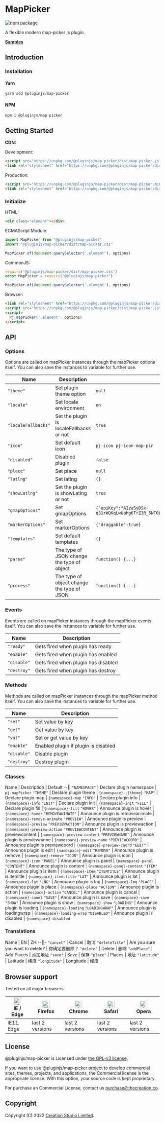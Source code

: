# MapPicker

[![npm package](https://img.shields.io/npm/v/@pluginjs/map-picker.svg)](https://www.npmjs.com/package/@pluginjs/map-picker)

A flexible modern map-picker js plugin.

**[Samples](https://codesandbox.io/s/github/pluginjs/pluginjs/tree/master/modules/mapPicker/samples)**

## Introduction
### Installation

#### Yarn

```javascript
yarn add @pluginjs/map-picker
```

#### NPM

```javascript
npm i @pluginjs/map-picker
```

## Getting Started

**CDN:**

Development:

```html
<script src="https://unpkg.com/@pluginjs/map-picker/dist/map-picker.js"></script>
<link rel="stylesheet" href="https://unpkg.com/@pluginjs/map-picker/dist/map-picker.css">
```

Production:

```html
<script src="https://unpkg.com/@pluginjs/map-picker/dist/map-picker.min.js"></script>
<link rel="stylesheet" href="https://unpkg.com/@pluginjs/map-picker/dist/map-picker.min.css">
```

### Initialize

HTML:

```html
<div class="element"></div>
```

ECMAScript Module:

```javascript
import MapPicker from "@pluginjs/map-picker"
import "@pluginjs/map-picker/dist/map-picker.css"

MapPicker.of(document.querySelector('.element'), options)
```

CommonJS:

```javascript
require("@pluginjs/map-picker/dist/map-picker.css")
const MapPicker = require("@pluginjs/map-picker")

MapPicker.of(document.querySelector('.element'), options)
```

Browser:

```html
<link rel="stylesheet" href="https://unpkg.com/@pluginjs/map-picker/dist/map-picker.css">
<script src="https://unpkg.com/@pluginjs/map-picker/dist/map-picker.js"></script>
<script>
  Pj.mapPicker('.element', options)
</script>
```

## API

### Options

Options are called on mapPicker instances through the mapPicker options itself.
You can also save the instances to variable for further use.

Name | Description | Default
--|--|--
`"theme"` | Set plugin theme option | `null`
`"locale"` | Set locale environment | `en`
`"localeFallbacks"` | Set the plugin is localeFallbacks or not | `true`
`"icon"` | Set default icon | `pj-icon pj-icon-map-pin`
`"disabled"` | Disabled plugin | `false`
`"place"` | Set place | `null`
`"latlng"` | Set latlng | `{}`
`"showLatlng"` | Set the plugin is showLatlng or not | `true`
`"gmapOptions"` | Set gmapOptions | `{"apiKey":"AIzaSyDSx-q31rWQKqLwUahg6TrZ3R_5NT0LhFE","mapTypeControl":false,"zoomControl":true,"zoom":12,"libraries":"places"}`
`"markerOptions"` | Set markerOptions | `{"draggable":true}`
`"templates"` | Set default templates | `{}`
`"parse"` | The type of JSON change the type of object | `function() {...}`
`"process"` | The type of object change the type of JSON | `function() {...}`

### Events

Events are called on mapPicker instances through the mapPicker events itself.
You can also save the instances to variable for further use.

Name | Description
--|--
`"ready"` | Gets fired when plugin has ready
`"enable"` | Gets fired when plugin has enabled
`"disable"` | Gets fired when plugin has disabled
`"destroy"` | Gets fired when plugin has destroy

### Methods

Methods are called on mapPicker instances through the mapPicker method itself.
You can also save the instances to variable for further use.

Name | Description
--|--
`"set"` | Set value by key
`"get"` | Get value by key
`"val"` | Set or get value by key
`"enable"` | Enabled plugin if plugin is disabled
`"disable"` | Disable plugin
`"destroy"` | Destroy plugin

### Classes

Name | Description | Default
--||
`"NAMESPACE"` | Declare plugin namespace | `pj-mapPicker`
`"THEME"` | Declare plugin theme | `{namespace}--{theme}`
`"MAP"` | Declare plugin map | `{namespace}-map`
`"INFO"` | Declare plugin info | `{namespace}-info`
`"INIT"` | Declare plugin init | `{namespace}-init`
`"FILL"` | Declare plugin fill | `{namespace}-fill`
`"HOVER"` | Announce plugin is hover | `{namespace}-hover`
`"REMOVEANIMATE"` | Announce plugin is removeanimate | `{namespace}-remove-animate`
`"PREVIEW"` | Announce plugin is preview | `{namespace}-preview`
`"PREVIEWACTION"` | Announce plugin is previewaction | `{namespace}-preview-action`
`"PREVIEWCONTENT"` | Announce plugin is previewcontent | `{namespace}-preview-content`
`"PREVIEWNAME"` | Announce plugin is previewname | `{namespace}-preview-name`
`"PREVIEWCOORD"` | Announce plugin is previewcoord | `{namespace}-preview-coord`
`"EDIT"` | Announce plugin is edit | `{namespace}-edit`
`"REMOVE"` | Announce plugin is remove | `{namespace}-remove`
`"ICON"` | Announce plugin is icon | `{namespace}-icon`
`"PANEL"` | Announce plugin is panel | `{namespace}-panel`
`"CONTENT"` | Announce plugin is content | `{namespace}-panel-content`
`"ITEM"` | Announce plugin is item | `{namespace}-item`
`"ITEMTITLE"` | Announce plugin is itemitle | `{namespace}-item-title`
`"LAT"` | Announce plugin is lat | `{namespace}-lat`
`"LNG"` | Announce plugin is lng | `{namespace}-lng`
`"PLACE"` | Announce plugin is place | `{namespace}-place`
`"ACTION"` | Announce plugin is action | `{namespace}-action`
`"CANCEL"` | Announce plugin is cancel | `{namespace}-canel`
`"SAVE"` | Announce plugin is save | `{namespace}-save`
`"SHOW"` | Announce plugin is show | `{namespace}-show`
`"LOADING"` | Announce plugin is loading | `{namespace}-loading`
`"LOADINGWRAP"` | Announce plugin is loadingwrap | `{namespace}-loading-wrap`
`"DISABLED"` | Announce plugin is disabled | `{namespace}-disabled`

### Translations

Name | EN | ZH
--||-
`"cancel"` | Cancel | 取消
`"deleteTitle"` | Are you sure you want to delete? | 你确定要删除？
`"delete"` | Delete | 删除
`"addPlace"` | Add Places | 添加地址
`"save"` | Save | 保存
`"place"` | Places | 地址
`"latitude"` | Latitude | 纬度
`"longitude"` | Longitude | 经度

## Browser support

Tested on all major browsers.

| [<img src="https://raw.githubusercontent.com/alrra/browser-logos/master/src/edge/edge_48x48.png" alt="IE / Edge" width="24px" height="24px" />](http://godban.github.io/browsers-support-badges/)</br>IE / Edge | [<img src="https://raw.githubusercontent.com/alrra/browser-logos/master/src/firefox/firefox_48x48.png" alt="Firefox" width="24px" height="24px" />](http://godban.github.io/browsers-support-badges/)</br>Firefox | [<img src="https://raw.githubusercontent.com/alrra/browser-logos/master/src/chrome/chrome_48x48.png" alt="Chrome" width="24px" height="24px" />](http://godban.github.io/browsers-support-badges/)</br>Chrome | [<img src="https://raw.githubusercontent.com/alrra/browser-logos/master/src/safari/safari_48x48.png" alt="Safari" width="24px" height="24px" />](http://godban.github.io/browsers-support-badges/)</br>Safari | [<img src="https://raw.githubusercontent.com/alrra/browser-logos/master/src/opera/opera_48x48.png" alt="Opera" width="24px" height="24px" />](http://godban.github.io/browsers-support-badges/)</br>Opera |
| --------- | --------- | --------- | --------- | --------- |
| IE11, Edge| last 2 versions| last 2 versions| last 2 versions| last 2 versions|

## License

@pluginjs/map-picker is Licensed under [the GPL-v3 license](LICENSE).

If you want to use @pluginjs/map-picker project to develop commercial sites, themes, projects, and applications, the Commercial license is the appropriate license. With this option, your source code is kept proprietary.

For purchase an Commercial License, contact us purchase@thecreation.co.

## Copyright

Copyright (C) 2022 [Creation Studio Limited](creationstudio.com).